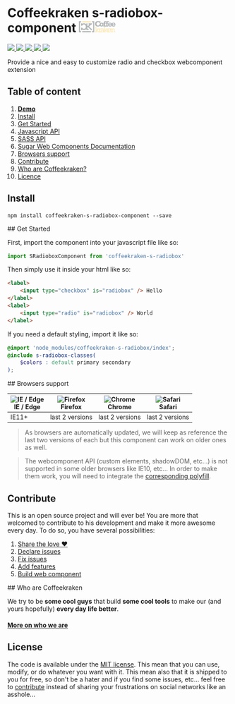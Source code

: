 # Coffeekraken s-radiobox-component <img src=".resources/coffeekraken-logo.jpg" height="25px" />

<p>
	<a href="https://travis-ci.org/Coffeekraken/s-radiobox-component">
		<img src="https://img.shields.io/travis/Coffeekraken/s-radiobox-component.svg?style=flat-square" />
	</a>
	<a href="https://www.npmjs.com/package/coffeekraken-s-radiobox-component">
		<img src="https://img.shields.io/npm/v/coffeekraken-s-radiobox-component.svg?style=flat-square" />
	</a>
	<a href="https://github.com/coffeekraken/s-radiobox-component/blob/master/LICENSE.txt">
		<img src="https://img.shields.io/npm/l/coffeekraken-s-radiobox-component.svg?style=flat-square" />
	</a>
	<!-- <a href="https://github.com/coffeekraken/s-radiobox-component">
		<img src="https://img.shields.io/npm/dt/coffeekraken-s-radiobox-component.svg?style=flat-square" />
	</a>
	<a href="https://github.com/coffeekraken/s-radiobox-component">
		<img src="https://img.shields.io/github/forks/coffeekraken/s-radiobox-component.svg?style=social&label=Fork&style=flat-square" />
	</a>
	<a href="https://github.com/coffeekraken/s-radiobox-component">
		<img src="https://img.shields.io/github/stars/coffeekraken/s-radiobox-component.svg?style=social&label=Star&style=flat-square" />
	</a> -->
	<a href="https://twitter.com/coffeekrakenio">
		<img src="https://img.shields.io/twitter/url/http/coffeekrakenio.svg?style=social&style=flat-square" />
	</a>
	<a href="http://coffeekraken.io">
		<img src="https://img.shields.io/twitter/url/http/shields.io.svg?style=flat-square&label=coffeekraken.io&colorB=f2bc2b&style=flat-square" />
	</a>
</p>

Provide a nice and easy to customize radio and checkbox webcomponent extension

## Table of content

1. **[Demo](http://components.coffeekraken.io/app/s-radiobox-component)**
2. [Install](#readme-install)
3. [Get Started](#readme-get-started)
4. [Javascript API](doc/api/js)
5. [SASS API](doc/api/sass)
6. [Sugar Web Components Documentation](https://github.com/Coffeekraken/sugar/blob/master/doc/js/webcomponents.md)
7. [Browsers support](#readme-browsers-support)
8. [Contribute](#readme-contribute)
9. [Who are Coffeekraken?](#readme-who-are-coffeekraken)
10. [Licence](#readme-license)

<a name="readme-install"></a>
## Install

```
npm install coffeekraken-s-radiobox-component --save
```

<a name="readme-get-started"></a>
## Get Started

First, import the component into your javascript file like so:

```js
import SRadioboxComponent from 'coffeekraken-s-radiobox'
```

Then simply use it inside your html like so:

```html
<label>
	<input type="checkbox" is="radiobox" /> Hello
</label>
<label>
	<input type="radio" is="radiobox" /> World
</label>
```

If you need a default styling, import it like so:

```scss
@import 'node_modules/coffeekraken-s-radiobox/index';
@include s-radiobox-classes(
	$colors : default primary secondary
);
```

<a id="readme-browsers-support"></a>
## Browsers support

| <img src="https://raw.githubusercontent.com/godban/browsers-support-badges/master/src/images/edge.png" alt="IE / Edge" width="16px" height="16px" /></br>IE / Edge | <img src="https://raw.githubusercontent.com/godban/browsers-support-badges/master/src/images/firefox.png" alt="Firefox" width="16px" height="16px" /></br>Firefox | <img src="https://raw.githubusercontent.com/godban/browsers-support-badges/master/src/images/chrome.png" alt="Chrome" width="16px" height="16px" /></br>Chrome | <img src="https://raw.githubusercontent.com/godban/browsers-support-badges/master/src/images/safari.png" alt="Safari" width="16px" height="16px" /></br>Safari |
| --------- | --------- | --------- | --------- |
| IE11+ | last 2 versions| last 2 versions| last 2 versions

> As browsers are automatically updated, we will keep as reference the last two versions of each but this component can work on older ones as well.

> The webcomponent API (custom elements, shadowDOM, etc...) is not supported in some older browsers like IE10, etc... In order to make them work, you will need to integrate the [corresponding polyfill](https://www.webcomponents.org/polyfills).

<a id="readme-contribute"></a>
## Contribute

This is an open source project and will ever be! You are more that welcomed to contribute to his development and make it more awesome every day.
To do so, you have several possibilities:

1. [Share the love ❤️](https://github.com/Coffeekraken/coffeekraken/blob/master/contribute.md#contribute-share-the-love)
2. [Declare issues](https://github.com/Coffeekraken/coffeekraken/blob/master/contribute.md#contribute-declare-issues)
3. [Fix issues](https://github.com/Coffeekraken/coffeekraken/blob/master/contribute.md#contribute-fix-issues)
4. [Add features](https://github.com/Coffeekraken/coffeekraken/blob/master/contribute.md#contribute-add-features)
5. [Build web component](https://github.com/Coffeekraken/coffeekraken/blob/master/contribute.md#contribute-build-web-component)

<a id="readme-who-are-coffeekraken"></a>
## Who are Coffeekraken

We try to be **some cool guys** that build **some cool tools** to make our (and yours hopefully) **every day life better**.  

#### [More on who we are](https://github.com/Coffeekraken/coffeekraken/blob/master/who-are-we.md)

<a id="readme-license"></a>
## License

The code is available under the [MIT license](LICENSE.txt). This mean that you can use, modify, or do whatever you want with it. This mean also that it is shipped to you for free, so don't be a hater and if you find some issues, etc... feel free to [contribute](https://github.com/Coffeekraken/coffeekraken/blob/master/contribute.md) instead of sharing your frustrations on social networks like an asshole...
